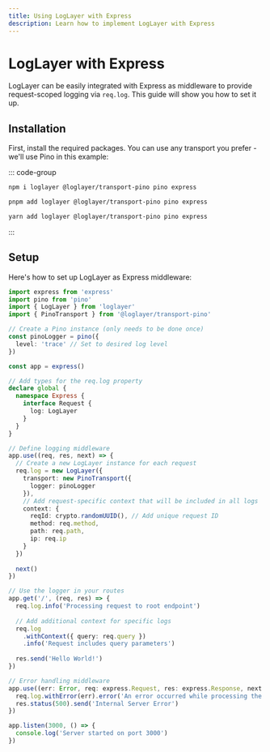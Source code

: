 ```yaml
---
title: Using LogLayer with Express
description: Learn how to implement LogLayer with Express
---
```


# LogLayer with Express

LogLayer can be easily integrated with Express as middleware to provide request-scoped logging via `req.log`. This guide will show you how to set it up.

## Installation

First, install the required packages. You can use any transport you prefer - we'll use Pino in this example:

::: code-group

```sh [npm]
npm i loglayer @loglayer/transport-pino pino express
```

```sh [pnpm]
pnpm add loglayer @loglayer/transport-pino pino express
```

```sh [yarn]
yarn add loglayer @loglayer/transport-pino pino express
```

:::

## Setup

Here's how to set up LogLayer as Express middleware:

```typescript
import express from 'express'
import pino from 'pino'
import { LogLayer } from 'loglayer'
import { PinoTransport } from '@loglayer/transport-pino'

// Create a Pino instance (only needs to be done once)
const pinoLogger = pino({
  level: 'trace' // Set to desired log level
})

const app = express()

// Add types for the req.log property
declare global {
  namespace Express {
    interface Request {
      log: LogLayer
    }
  }
}

// Define logging middleware
app.use((req, res, next) => {
  // Create a new LogLayer instance for each request
  req.log = new LogLayer({
    transport: new PinoTransport({
      logger: pinoLogger
    }),
    // Add request-specific context that will be included in all logs
    context: {
      reqId: crypto.randomUUID(), // Add unique request ID
      method: req.method,
      path: req.path,
      ip: req.ip
    }
  })
  
  next()
})

// Use the logger in your routes
app.get('/', (req, res) => {
  req.log.info('Processing request to root endpoint')
  
  // Add additional context for specific logs
  req.log
    .withContext({ query: req.query })
    .info('Request includes query parameters')
  
  res.send('Hello World!')
})

// Error handling middleware
app.use((err: Error, req: express.Request, res: express.Response, next: express.NextFunction) => {
  req.log.withError(err).error('An error occurred while processing the request')
  res.status(500).send('Internal Server Error')
})

app.listen(3000, () => {
  console.log('Server started on port 3000')
})
```

